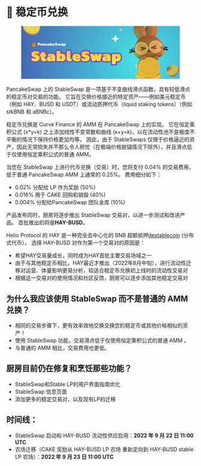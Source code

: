 # 🔄 稳定币兑换

<figure><img src="../../.gitbook/assets/docs masthead (1) (1).png" alt=""><figcaption></figcaption></figure>

PancakeSwap 上的 StableSwap 是一项基于不变曲线滑点函数，具有较低滑点的稳定币对交易的功能。 它旨在交换价格接近的特定资产——例如美元稳定币（例如 HAY、BUSD 和 USDT）或流动质押代币（liquid staking tokens）（例如 stkBNB 和 aBNBc）。&#x20;

稳定币兑换是 Curve Finance 的 AMM 在 PancakeSwap 上的实现。 它在恒定乘积公式 (x\*y=k) 之上添加线性不变常数和曲线 (x+y=k)，以在流动性池不是极度不平衡的情况下保持价格更加均等。 因此，由于 StableSwaps 仅限于价格逼近的资产，因此无常损失并不那么令人担忧（在极端价格脱锚情况下除外），并且滑点低于仅使用恒定乘积公式的普通 AMM。&#x20;

当您在 StableSwap 上进行代币兑换（交易）时，您将支付 0.04% 的交易费用，低于普通 PancakeSwap AMM 上通常的 0.25%。 费用细分如下：

* 0.02% 分配给 LP 作为奖励 (50%)&#x20;
* 0.016% 用于 CAKE 回购和销毁 (40%)&#x20;
* 0.004% 分配给PancakeSwap 团队金库 (10%)

产品发布同时，厨房将逐步推出 StableSwap 交易对，以进一步测试和改进产品。 首批推出的将是**HAY-BUSD**。

Helio Protocol 的 HAY 是一种完全去中心化的 BNB 超额抵押[destablecoin](https://docs.helio.money/v/chinese/) (分布式代币）。 选择 HAY-BUSD 对作为第一个交易对的原因是：&#x20;

* 希望HAY交易量成长，同时成为HAY首批主要交易场域之一
* 由于与其他稳定币相比，HAY最近才推出（2022年8月中旬），进行流动性迁移对运营、体量影响更易分析，较适合稳定币兑换初上线时的流动性交易对
* 根据这一交易对的使用情况和社区反馈，厨房可以逐步添加其他稳定交易对

## 为什么我应该使用 StableSwap 而不是普通的 AMM 兑换？&#x20;

* 相同的交易步骤下，更有效率效地交换交换您的稳定币或其他价格相似的资产！
* 使用 StableSwap 功能，交易滑点低于仅使用恒定乘积公式的普通 AMM 。
* 与普通的 AMM 相比，交易费用也更低。

## 厨房目前仍在修复和烹饪那些功能？&#x20;

* StableSwap和Stable LP的用户界面指南优化
* StableSwap 信息页面&#x20;
* 添加更多的稳定交易对，以及现有LP的迁移

## 时间线：&#x20;

* StableSwap 启动和 HAY-BUSD 流动性供应启用：**2022 年 9 月 22 日 11:00 UTC**&#x20;
* 农场迁移（CAKE 奖励从 HAY-BUSD LP 农场 重新定向到 HAY-BUSD stable LP 农场）：**2022 年 9 月 23 日 11:00 UTC**
